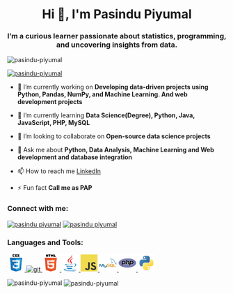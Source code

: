 <h1 align="center">Hi 👋, I'm Pasindu Piyumal</h1>
<h3 align="center">I’m a curious learner passionate about statistics, programming, and uncovering insights from data.</h3>

<p align="left"> <img src="https://komarev.com/ghpvc/?username=pasindu-piyumal&label=Profile%20views&color=0e75b6&style=flat" alt="pasindu-piyumal" /> </p>

<p align="left"> <a href="https://github.com/ryo-ma/github-profile-trophy"><img src="https://github-profile-trophy.vercel.app/?username=pasindu-piyumal" alt="pasindu-piyumal" /></a> </p>

- 🔭 I’m currently working on **Developing data-driven projects using Python, Pandas, NumPy, and Machine Learning. And web development projects**

- 🌱 I’m currently learning **Data Science(Degree), Python, Java, JavaScript, PHP, MySQL**

- 👯 I’m looking to collaborate on **Open-source data science projects**

- 💬 Ask me about **Python, Data Analysis, Machine Learning and Web development and database integration**

- 📫 How to reach me <a href="https://www.linkedin.com/in/pasindu-piyumal/" target="blank">LinkedIn</a>

- ⚡ Fun fact **Call me as PAP**

<h3 align="left">Connect with me:</h3>
<p align="left">
<a href="https://www.linkedin.com/in/pasindu-piyumal/" target="blank"><img align="center" src="https://raw.githubusercontent.com/rahuldkjain/github-profile-readme-generator/master/src/images/icons/Social/linked-in-alt.svg" alt="pasindu piyumal" height="30" width="40" /></a>
<a href="https://www.kaggle.com/pasindu23833" target="blank"><img align="center" src="https://raw.githubusercontent.com/rahuldkjain/github-profile-readme-generator/master/src/images/icons/Social/kaggle.svg" alt="pasindu piyumal" height="30" width="40" /></a>
</p>

<h3 align="left">Languages and Tools:</h3>
<p align="left"> <a href="https://www.w3schools.com/css/" target="_blank" rel="noreferrer"> <img src="https://raw.githubusercontent.com/devicons/devicon/master/icons/css3/css3-original-wordmark.svg" alt="css3" width="40" height="40"/> </a> <a href="https://git-scm.com/" target="_blank" rel="noreferrer"> <img src="https://www.vectorlogo.zone/logos/git-scm/git-scm-icon.svg" alt="git" width="40" height="40"/> </a> <a href="https://www.w3.org/html/" target="_blank" rel="noreferrer"> <img src="https://raw.githubusercontent.com/devicons/devicon/master/icons/html5/html5-original-wordmark.svg" alt="html5" width="40" height="40"/> </a> <a href="https://www.java.com" target="_blank" rel="noreferrer"> <img src="https://raw.githubusercontent.com/devicons/devicon/master/icons/java/java-original.svg" alt="java" width="40" height="40"/> </a> <a href="https://developer.mozilla.org/en-US/docs/Web/JavaScript" target="_blank" rel="noreferrer"> <img src="https://raw.githubusercontent.com/devicons/devicon/master/icons/javascript/javascript-original.svg" alt="javascript" width="40" height="40"/> </a> <a href="https://www.mysql.com/" target="_blank" rel="noreferrer"> <img src="https://raw.githubusercontent.com/devicons/devicon/master/icons/mysql/mysql-original-wordmark.svg" alt="mysql" width="40" height="40"/> </a> <a href="https://www.php.net" target="_blank" rel="noreferrer"> <img src="https://raw.githubusercontent.com/devicons/devicon/master/icons/php/php-original.svg" alt="php" width="40" height="40"/> </a> <a href="https://www.python.org" target="_blank" rel="noreferrer"> <img src="https://raw.githubusercontent.com/devicons/devicon/master/icons/python/python-original.svg" alt="python" width="40" height="40"/> </a> </p>

<p><img align="left" src="https://github-readme-stats.vercel.app/api/top-langs?username=pasindu-piyumal&show_icons=true&locale=en&layout=compact" alt="pasindu-piyumal" /></p>

<p>&nbsp;<img align="center" src="https://github-readme-stats.vercel.app/api?username=pasindu-piyumal&show_icons=true&locale=en" alt="pasindu-piyumal" /></p>
